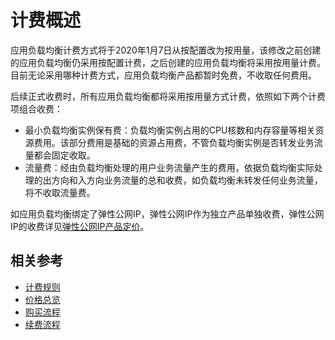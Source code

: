 # 计费概述

应用负载均衡计费方式将于2020年1月7日从按配置改为按用量，该修改之前创建的应用负载均衡仍采用按配置计费，之后创建的应用负载均衡将采用按用量计费。目前无论采用哪种计费方式，应用负载均衡产品都暂时免费，不收取任何费用。

后续正式收费时，所有应用负载均衡都将采用按用量方式计费，依照如下两个计费项组合收费：

- 最小负载均衡实例保有费：负载均衡实例占用的CPU核数和内存容量等相关资源费用。该部分费用是基础的资源占用费，不管负载均衡实例是否转发业务流量都会固定收取。
- 流量费：经由负载均衡处理的用户业务流量产生的费用，依据负载均衡实际处理的出方向和入方向业务流量的总和收费，如负载均衡未转发任何业务流量，将不收取流量费。

如应用负载均衡绑定了弹性公网IP，弹性公网IP作为独立产品单独收费，弹性公网IP的收费详见[弹性公网IP产品定价](https://docs.jdcloud.com/elastic-ip/billing-overview)。

## 相关参考

- [计费规则](Billing-Rules.md)
- [价格总览](Price-Overview.md)
- [购买流程](Purchase-Process.md)
- [续费流程](Renew-Process.md)
